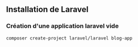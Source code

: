 ## Installation de Laravel

### Création d'une application laravel vide

````bash
composer create-project laravel/laravel blog-app
````